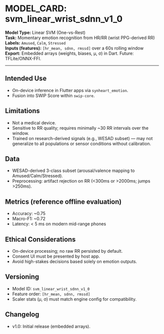 # MODEL_CARD: svm_linear_wrist_sdnn_v1_0

**Model Type:** Linear SVM (One-vs-Rest)  
**Task:** Momentary emotion recognition from HR/RR (wrist PPG-derived RR)  
**Labels:** `Amused`, `Calm`, `Stressed`  
**Inputs (features):** `[hr_mean, sdnn, rmssd]` over a 60s rolling window  
**Export:** Embedded arrays (weights, biases, μ, σ) in Dart. Future: TFLite/ONNX-FFI.

---

## Intended Use
- On-device inference in Flutter apps via `synheart_emotion`.
- Fusion into SWIP Score within `swip-core`.

## Limitations
- Not a medical device.  
- Sensitive to RR quality; requires minimally ~30 RR intervals over the window.  
- Trained on research-derived signals (e.g., WESAD subset) — may not generalize to all populations or sensor conditions without calibration.

## Data
- WESAD-derived 3-class subset (arousal/valence mapping to Amused/Calm/Stressed).
- Preprocessing: artifact rejection on RR (<300ms or >2000ms; jumps >250ms).

## Metrics (reference offline evaluation)
- Accuracy: ~0.75
- Macro-F1: ~0.72
- Latency: < 5 ms on modern mid-range phones

## Ethical Considerations
- On-device processing; no raw RR persisted by default.
- Consent UI must be presented by host app.
- Avoid high-stakes decisions based solely on emotion outputs.

## Versioning
- Model ID: `svm_linear_wrist_sdnn_v1_0`
- Feature order: `[hr_mean, sdnn, rmssd]`
- Scaler stats (μ, σ) must match engine config for compatibility.

## Changelog
- v1.0: Initial release (embedded arrays).
